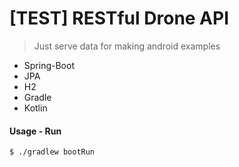 # [TEST] RESTful Drone API

>Just serve data for making android examples

* Spring-Boot
* JPA
* H2
* Gradle
* Kotlin

#### Usage - Run

```shell
$ ./gradlew bootRun
```

